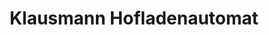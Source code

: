 ---
title: "Klausmann Hofladenautomat"
url: /schramberg/klausmann-hofladenautomat/
shop: Hofladen
---